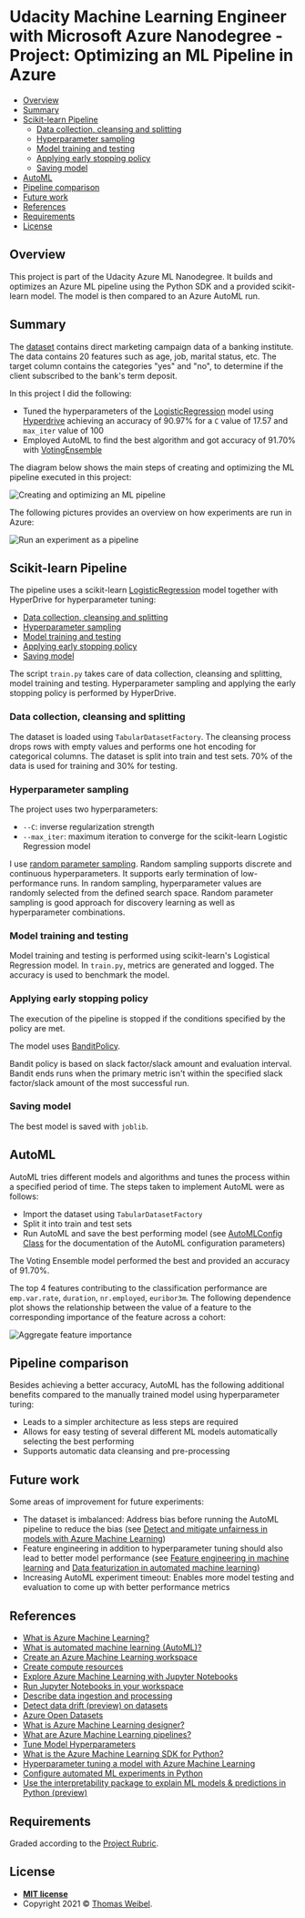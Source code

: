 # Udacity Machine Learning Engineer with Microsoft Azure Nanodegree - Project: Optimizing an ML Pipeline in Azure

- [Overview](#overview)
- [Summary](#summary)
- [Scikit-learn Pipeline](#scikit-learn-pipeline)
  - [Data collection, cleansing and splitting](#data-collection-cleansing-and-splitting)
  - [Hyperparameter sampling](#hyperparameter-sampling)
  - [Model training and testing](#model-training-and-testing)
  - [Applying early stopping policy](#applying-early-stopping-policy)
  - [Saving model](#saving-model)
- [AutoML](#automl)
- [Pipeline comparison](#pipeline-comparison)
- [Future work](#future-work)
- [References](#references)
- [Requirements](#requirements)
- [License](#license)

## Overview

This project is part of the Udacity Azure ML Nanodegree. It builds and optimizes an Azure ML pipeline using the Python SDK and a provided scikit-learn model. The model is then compared to an Azure AutoML run.

## Summary

The [dataset](https://automlsamplenotebookdata.blob.core.windows.net/automl-sample-notebook-data/bankmarketing_train.csv) contains direct marketing campaign data of a banking institute. The data contains 20 features such as age, job, marital status, etc. The target column contains the categories "yes" and "no", to determine if the client subscribed to the bank's term deposit.

In this project I did the following:

- Tuned the hyperparameters of the [LogisticRegression](https://scikit-learn.org/stable/modules/generated/sklearn.linear_model.LogisticRegression.html) model using [Hyperdrive](https://docs.microsoft.com/en-us/python/api/azureml-train-core/azureml.train.hyperdrive?view=azure-ml-py) achieving an accuracy of 90.97% for a `C` value of 17.57 and `max_iter` value of 100
- Employed AutoML to find the best algorithm and got accuracy of 91.70% with [VotingEnsemble](https://scikit-learn.org/stable/modules/generated/sklearn.ensemble.VotingClassifier.html)

The diagram below shows the main steps of creating and optimizing the ML pipeline executed in this project:

![Creating and optimizing an ML pipeline](./images/creating-and-optimizing-an-ml-pipeline.png)

The following pictures provides an overview on how experiments are run in Azure:

![Run an experiment as a pipeline](./images/run-an-experiment-as-a-pipeline.png)

## Scikit-learn Pipeline

The pipeline uses a scikit-learn [LogisticRegression](https://scikit-learn.org/stable/modules/generated/sklearn.linear_model.LogisticRegression.html) model together with HyperDrive for hyperparameter tuning:

- [Data collection, cleansing and splitting](#data-collection-cleansing-and-splitting)
- [Hyperparameter sampling](#hyperparameter-sampling)
- [Model training and testing](#model-training-and-testing)
- [Applying early stopping policy](#applying-early-stopping-policy)
- [Saving model](#saving-model)

The script `train.py` takes care of data collection, cleansing and splitting, model training and testing. Hyperparameter sampling and applying the early stopping policy is performed by HyperDrive.

### Data collection, cleansing and splitting

The dataset is loaded using `TabularDatasetFactory`. The cleansing process drops rows with empty values and performs one hot encoding for categorical columns. The dataset is split into train and test sets. 70% of the data is used for training and 30% for testing.

### Hyperparameter sampling

The project uses two hyperparameters:

- `--C`: inverse regularization strength
- `--max_iter`: maximum iteration to converge for the scikit-learn Logistic Regression model

I use [random parameter sampling](https://docs.microsoft.com/en-us/python/api/azureml-train-core/azureml.train.hyperdrive.randomparametersampling?view=azure-ml-py). Random sampling supports discrete and continuous hyperparameters. It supports early termination of low-performance runs. In random sampling, hyperparameter values are randomly selected from the defined search space. Random parameter sampling is good approach for discovery learning as well as hyperparameter combinations.

### Model training and testing

Model training and testing is performed using scikit-learn's Logistical Regression model. In `train.py`, metrics are generated and logged. The accuracy is used to benchmark the model.

### Applying early stopping policy

The execution of the pipeline is stopped if the conditions specified by the policy are met.

The model uses [BanditPolicy](https://docs.microsoft.com/en-us/python/api/azureml-train-core/azureml.train.hyperdrive.banditpolicy?view=azure-ml-py).

Bandit policy is based on slack factor/slack amount and evaluation interval. Bandit ends runs when the primary metric isn't within the specified slack factor/slack amount of the most successful run.

### Saving model

The best model is saved with `joblib`.

## AutoML

AutoML tries different models and algorithms and tunes the process within a specified period of time. The steps taken to implement AutoML were as follows:

- Import the dataset using `TabularDatasetFactory`
- Split it into train and test sets
- Run AutoML and save the best performing model (see [AutoMLConfig Class](https://docs.microsoft.com/en-us/python/api/azureml-train-automl-client/azureml.train.automl.automlconfig.automlconfig?view=azure-ml-py) for the documentation of the AutoML configuration parameters)

The Voting Ensemble model performed the best and provided an accuracy of 91.70%.

The top 4 features contributing to the classification performance are `emp.var.rate`, `duration`, `nr.employed`, `euribor3m`. The following dependence plot shows the relationship between the value of a feature to the corresponding importance of the feature across a cohort:

![Aggregate feature importance](./images/aggregate-feature-importance.png)

## Pipeline comparison

Besides achieving a better accuracy, AutoML has the following additional benefits compared to the manually trained model using hyperparameter turing:

- Leads to a simpler architecture as less steps are required
- Allows for easy testing of several different ML models automatically selecting the best performing
- Supports automatic data cleansing and pre-processing

## Future work

Some areas of improvement for future experiments:

- The dataset is imbalanced: Address bias before running the AutoML pipeline to reduce the bias (see [Detect and mitigate unfairness in models with Azure Machine Learning](https://docs.microsoft.com/en-us/learn/modules/detect-mitigate-unfairness-models-with-azure-machine-learning/))
- Feature engineering in addition to hyperparameter tuning should also lead to better model performance (see [Feature engineering in machine learning](https://docs.microsoft.com/en-us/azure/machine-learning/team-data-science-process/create-features) and [Data featurization in automated machine learning](https://docs.microsoft.com/en-us/azure/machine-learning/how-to-configure-auto-features))
- Increasing AutoML experiment timeout: Enables more model testing and evaluation to come up with better performance metrics

## References

- [What is Azure Machine Learning?](https://docs.microsoft.com/en-us/azure/machine-learning/overview-what-is-azure-ml)
- [What is automated machine learning (AutoML)?](https://docs.microsoft.com/en-us/azure/machine-learning/concept-automated-ml)
- [Create an Azure Machine Learning workspace](https://docs.microsoft.com/en-us/learn/modules/use-automated-machine-learning/create-workspace)
- [Create compute resources](https://docs.microsoft.com/en-us/learn/modules/use-automated-machine-learning/create-compute)
- [Explore Azure Machine Learning with Jupyter Notebooks](https://docs.microsoft.com/en-us/azure/machine-learning/samples-notebooks)
- [Run Jupyter Notebooks in your workspace](https://docs.microsoft.com/en-us/azure/machine-learning/how-to-run-jupyter-notebooks)
- [Describe data ingestion and processing](https://docs.microsoft.com/en-us/learn/modules/explore-concepts-of-data-analytics/2-describe-data-ingestion-process)
- [Detect data drift (preview) on datasets](https://docs.microsoft.com/en-us/azure/machine-learning/how-to-monitor-datasets?tabs=python)
- [Azure Open Datasets](https://azure.microsoft.com/en-us/services/open-datasets/)
- [What is Azure Machine Learning designer?](https://docs.microsoft.com/en-us/azure/machine-learning/concept-designer)
- [What are Azure Machine Learning pipelines?](https://docs.microsoft.com/en-us/azure/machine-learning/concept-ml-pipelines)
- [Tune Model Hyperparameters](https://docs.microsoft.com/en-us/azure/machine-learning/studio-module-reference/tune-model-hyperparameters)
- [What is the Azure Machine Learning SDK for Python?](https://docs.microsoft.com/en-us/python/api/overview/azure/ml/?view=azure-ml-py)
- [Hyperparameter tuning a model with Azure Machine Learning](https://docs.microsoft.com/en-us/azure/machine-learning/how-to-tune-hyperparameters)
- [Configure automated ML experiments in Python](https://docs.microsoft.com/en-us/azure/machine-learning/how-to-configure-auto-train)
- [Use the interpretability package to explain ML models & predictions in Python (preview)](https://docs.microsoft.com/en-us/azure/machine-learning/how-to-machine-learning-interpretability-aml)

## Requirements

Graded according to the [Project Rubric](https://review.udacity.com/#!/rubrics/2925/view).

## License

- **[MIT license](http://opensource.org/licenses/mit-license.php)**
- Copyright 2021 © [Thomas Weibel](https://github.com/thom).
